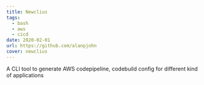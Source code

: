 ```yaml
---
title: Newclius
tags:
  - bash
  - aws
  - cicd
date: 2020-02-01
url: https://github.com/alanpjohn
cover: newclius
---
```

A CLI tool to generate AWS codepipeline, codebuild config for different kind of applications